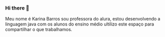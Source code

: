 ### Hi there 👋
Meu nome é Karina Barros 
sou professora do alura, estou desenvolvendo a linguagem java com os alunos do ensino médio 
ultilizo este espaço para compartilhar o que trabalhamos.


<!--
**karinakab/karinakab** is a ✨ _special_ ✨ repository because its `README.md` (this file) appears on your GitHub profile.

Here are some ideas to get you started:

- 🔭 I’m currently working on ...
- 🌱 I’m currently learning ...
- 👯 I’m looking to collaborate on ...
- 🤔 I’m looking for help with ...
- 💬 Ask me about ...
- 📫 How to reach me: ...
- 😄 Pronouns: ...
- ⚡ Fun fact: ...
-->
